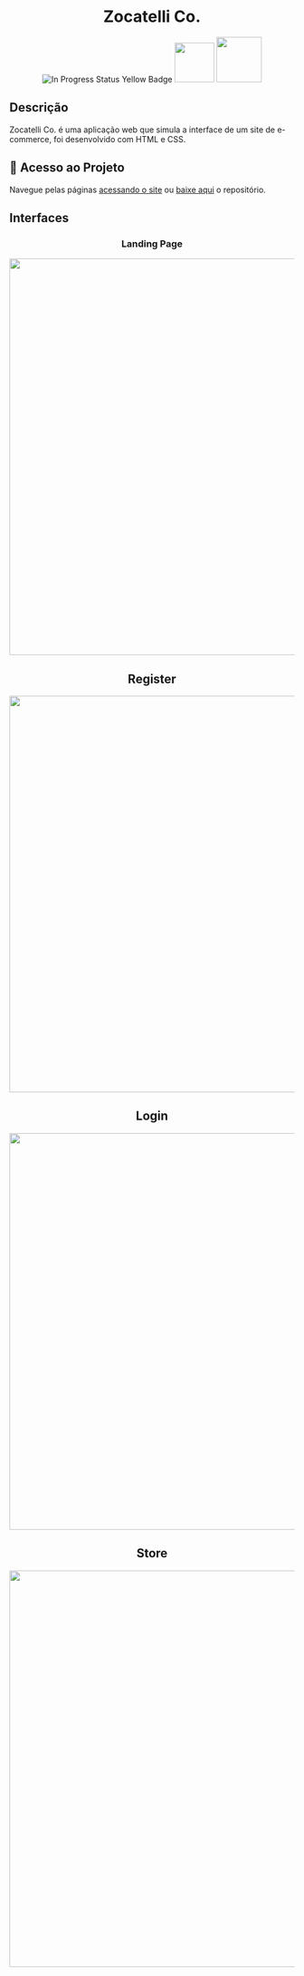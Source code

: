 <div align="center">
<h1> Zocatelli Co. </h1>
</div>

<div align="center">
<img alt="In Progress Status Yellow Badge" src="https://img.shields.io/badge/Status-Finalizado-green">
<img src= "https://img.shields.io/badge/CSS3-1572B6?style=for-the-badge&logo=css3&logoColor=white" width="70px">
<img src= "https://img.shields.io/badge/HTML5-E34F26?style=for-the-badge&logo=html5&logoColor=white" width="80px">
</div>

<div>
  <h2> Descrição </h2>
  <p> Zocatelli Co. é uma aplicação web que simula a interface de um site de e-commerce, foi desenvolvido com HTML e CSS. </p>
</div>

<h2> 📁 Acesso ao Projeto </h2>
<p>Navegue pelas páginas <a href="https://zocatellicostore.surge.sh/landing_page-darkmode.html">acessando o site</a> ou <a href="https://github.com/Z0catelli/Notenest/archive/refs/heads/main.zip">baixe aqui</a> o repositório.</p>

<div>
<h2> Interfaces </h2>
  
<div align="center">
<h3> Landing Page </h2>
  <img src="https://github.com/user-attachments/assets/4d5f194b-e148-4a54-9a3a-37a30bfa2d1b" width="700px">
</div>

<div align="center">
<h2> Register </h2>
<img src="https://github.com/user-attachments/assets/6af2fe18-fbe0-4fe3-a7b3-a05c410a85d1" width="700px">
</div>

<div align="center">
<h2>Login</h2>
<img src="https://github.com/user-attachments/assets/66f4c0be-ffac-4d8c-9908-752913ff5e44" width="700px">
</div>

<div align="center">
<h2> Store </h2>
<img src="https://github.com/user-attachments/assets/15a9edea-544a-489c-b67d-a3f9b59f5b1b" width="700px">

</div>
</div>
